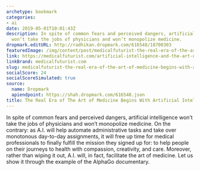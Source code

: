 ```yaml
---
archetype: bookmark
categories:
- ai
date: 2019-05-01T10:01:43Z
description: In spite of common fears and perceived dangers, artificial intelligence
  won’t take the jobs of physicians and won’t monopolize medicine.
dropmark.editURL: http://radhikan.dropmark.com/616548/18700303
featuredImage: /img/content/post/medicalfuturist-the-real-era-of-the-art-of-medicine-begins-with-artificial-intelligence.png
link: https://medicalfuturist.com/artificial-intelligence-and-the-art-of-medicine
linkBrand: medicalfuturist.com
slug: medicalfuturist-the-real-era-of-the-art-of-medicine-begins-with-artificial-intelligence
socialScore: 24
socialScoreSimulated: true
source:
  name: Dropmark
  apiendpoint: https://shah.dropmark.com/616548.json
title: The Real Era of The Art of Medicine Begins With Artificial Intelligence
---
```

In spite of common fears and perceived dangers, artificial intelligence won’t take the jobs of physicians and won’t monopolize medicine. On the contrary: as A.I. will help automate administrative tasks and take over monotonous day-to-day assignments, it will free up time for medical professionals to finally fulfill the mission they signed up for: to help people on their journeys to health with compassion, creativity, and care. Moreover, rather than wiping it out, A.I. will, in fact, facilitate the art of medicine. Let us show it through the example of the AlphaGo documentary.

